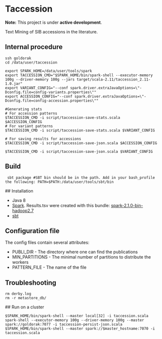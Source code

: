# Taccession 

**Note:** This project is under **active development**.

Text Mining of SIB accessions in the literature. 

## Internal procedure

```shell
ssh goldorak
cd /data/user/taccession

export SPARK_HOME=/data/user/tools/spark
export TACCESSION_CMD="$SPARK_HOME/bin/spark-shell --executor-memory 100g --driver-memory 100g --jars target/scala-2.11/taccession_2.11-1.0.jar"
export VARIANT_CONFIG="--conf spark.driver.extraJavaOptions=\"-Dconfig.file=config-variants.properties\""
export ACCESSION_CONFIG="--conf spark.driver.extraJavaOptions=\"-Dconfig.file=config-accession.properties\""

#Generating stats
# For accession patterns
$TACCESSION_CMD -i script/taccession-save-stats.scala $ACCESSION_CONFIG
# For variant patterns
$TACCESSION_CMD -i script/taccession-save-stats.scala $VARIANT_CONFIG
 
# For saving results for accessions
$TACCESSION_CMD -i script/taccession-save-json.scala $ACCESSION_CONFIG

$TACCESSION_CMD -i script/taccession-save-json.scala $VARIANT_CONFIG

```

## Build
```shell
 sbt package #SBT bin should be in the path. Add in your bash_profile the following: PATH=$PATH:/data/user/tools/sbt/bin
 ```


## Installation

* Java 8
* [Spark](http://spark.apache.org/downloads.html). Results.tsv were created with this bundle: [spark-2.1.0-bin-hadoop2.7](http://d3kbcqa49mib13.cloudfront.net/spark-2.1.0-bin-hadoop2.7.tgz)
* [sbt](http://www.scala-sbt.org/)


## Configuration file
The config files contain several attributes: 

* PUBLI_DIR - The directory where one can find the publications
* MIN_PARTITIONS - The minimal number of partitions to distribute the workers
* PATTERN_FILE - The name of the file

## Troubleshooting

```shell
rm derby.log
rm -r metastore_db/ 
```


## Run on a cluster
```shell
$SPARK_HOME/bin/spark-shell --master local[32] -i taccession.scala
spark-shell --executor-memory 100g --driver-memory 100g --master spark://goldorak:7077 -i taccession-persist-json.scala
$SPARK_HOME/bin/spark-shell --master spark://$master_hostname:7070 -i taccession.scala
```
